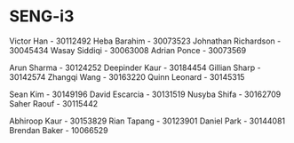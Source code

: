 # SENG-i3

Victor Han - 30112492
Heba Barahim - 30073523
Johnathan Richardson - 30045434
Wasay Siddiqi - 30063008
Adrian Ponce - 30073569

Arun Sharma - 30124252
Deepinder Kaur - 30184454
Gillian Sharp - 30142574
Zhangqi Wang - 30163220
Quinn Leonard - 30145315

Sean Kim - 30149196
David Escarcia - 30131519
Nusyba Shifa - 30162709
Saher Raouf - 30115442

Abhiroop Kaur - 30153829
Rian Tapang - 30123901
Daniel Park - 30144081
Brendan Baker - 10066529
